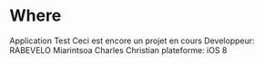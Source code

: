 # Where
Application Test
Ceci est encore un projet en cours
Developpeur: RABEVELO Miarintsoa Charles Christian
plateforme: iOS 8
